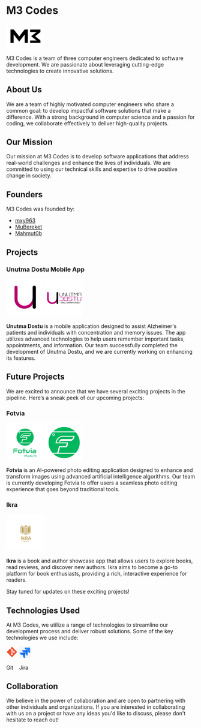 # M3 Codes

<div align="left">
  <img src="https://github.com/M3-Codes/.github/blob/main/profile/Logos/Logo.png" alt="M3 Codes Logo" width="100">
</div>

M3 Codes is a team of three computer engineers dedicated to software development. We are passionate about leveraging cutting-edge technologies to create innovative solutions.

## About Us

We are a team of highly motivated computer engineers who share a common goal: to develop impactful software solutions that make a difference. With a strong background in computer science and a passion for coding, we collaborate effectively to deliver high-quality projects.

## Our Mission

Our mission at M3 Codes is to develop software applications that address real-world challenges and enhance the lives of individuals. We are committed to using our technical skills and expertise to drive positive change in society.

## Founders

M3 Codes was founded by:

- [mxy963](https://github.com/mxy963)
- [MuBereket](https://github.com/MuBereket2023)
- [Mahmut0b](https://github.com/Mahmut0b)

## Projects

### Unutma Dostu Mobile App

<div align="left">
  <img src="https://github.com/M3-Codes/.github/blob/main/profile/Logos/udlogo.png" alt="Unutma Dostu Logo" width="100">
  <img src="https://github.com/M3-Codes/.github/blob/main/profile/Logos/udlogo2.png" alt="Unutma Dostu Logo" width="100">
</div>

**Unutma Dostu** is a mobile application designed to assist Alzheimer's patients and individuals with concentration and memory issues. The app utilizes advanced technologies to help users remember important tasks, appointments, and information. Our team successfully completed the development of Unutma Dostu, and we are currently working on enhancing its features.

## Future Projects

We are excited to announce that we have several exciting projects in the pipeline. Here’s a sneak peek of our upcoming projects:

### Fotvia

<div align="left">
  <img src="https://github.com/M3-Codes/.github/blob/main/profile/Logos/FotviaLogo.jpg" alt="Fotvia Logo" width="100">
  <img src="https://github.com/M3-Codes/.github/blob/main/profile/Logos/FotviaLogo2.jpg" alt="Fotvia Logo 2" width="100">
</div>

**Fotvia** is an AI-powered photo editing application designed to enhance and transform images using advanced artificial intelligence algorithms. Our team is currently developing Fotvia to offer users a seamless photo editing experience that goes beyond traditional tools.

### Ikra

<div align="left">
  <img src="https://github.com/M3-Codes/.github/blob/main/profile/Logos/ikraLogo.png" alt="Ikra Logo" width="100">
</div>

**Ikra** is a book and author showcase app that allows users to explore books, read reviews, and discover new authors. Ikra aims to become a go-to platform for book enthusiasts, providing a rich, interactive experience for readers.

Stay tuned for updates on these exciting projects!


## Technologies Used

At M3 Codes, we utilize a range of technologies to streamline our development process and deliver robust solutions. Some of the key technologies we use include:

<div align="left">
  <img src="https://github.com/M3-Codes/.github/blob/main/profile/Logos/Gitt.png" alt="Git Logo" width="30">  
  <img src="https://github.com/M3-Codes/.github/blob/main/profile/Logos/Jira.png" alt="Jira Logo" width="31">  
</div>

<div align="left">
  <p>Git &nbsp;&nbsp; Jira</p>
</div>

## Collaboration

We believe in the power of collaboration and are open to partnering with other individuals and organizations. If you are interested in collaborating with us on a project or have any ideas you'd like to discuss, please don't hesitate to reach out!
